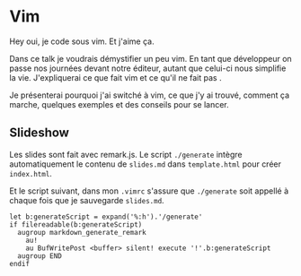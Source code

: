 # Vim

Hey oui, je code sous vim. Et j'aime ça.

Dans ce talk je voudrais démystifier un peu vim. En tant que développeur on
passe nos journées devant notre éditeur, autant que celui-ci nous simplifie la
vie. J'expliquerai ce que fait vim et ce qu'il ne fait pas .

Je présenterai pourquoi j'ai switché à vim, ce que j'y ai trouvé, comment ça
marche, quelques exemples et des conseils pour se lancer. 

## Slideshow

Les slides sont fait avec remark.js. Le script `./generate` intègre
automatiquement le contenu de `slides.md` dans `template.html` pour créer
`index.html`.

Et le script suivant, dans mon `.vimrc` s'assure que `./generate` soit appellé
à chaque fois que je sauvegarde `slides.md`.

```vim
let b:generateScript = expand('%:h').'/generate'
if filereadable(b:generateScript)
  augroup markdown_generate_remark
    au!
    au BufWritePost <buffer> silent! execute '!'.b:generateScript
  augroup END
endif
```
